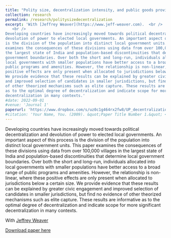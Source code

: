 ```yaml
---
title: "Polity size, decentralization intensity, and public goods provision: evidence from India"
collection: research
permalink: /research/politysizedecentralization
excerpt: 'With [Jeffrey Weaver](https://www.jeff-weaver.com).  <br />
   <br />
Developing countries have increasingly moved towards political decentralization and
devolution of power to elected local governments. An important aspect of this process
is the division of the population into distinct local government units. This paper
examines the consequences of these divisions using data from over 100,000 villages in
the largest state of India and population-based discontinuities that determine local
government boundaries. Over both the short and long-run, individuals allocated into
local governments with smaller populations have better access to a broad range of
public programs and amenities. However, the relationship is non-linear, where these
positive effects are only present when allocated to jurisdictions below a certain size.
We provide evidence that these results can be explained by greater civic engagement
and improved selection of candidates in smaller jurisdictions, but find no evidence
of other theorized mechanisms such as elite capture. These results are informative
as to the optimal degree of decentralization and indicate scope for more significant
decentralization in many contexts.'
#date: 2022-09-01
#venue: 'Journal 1'
paperurl: 'https://www.dropbox.com/s/uz0c1g464rx2fw8/UP_decentralization.pdf?dl=1'
#citation: 'Your Name, You. (2009). &quot;Paper Title Number 1.&quot; <i>Journal 1</i>. 1(1).'
---
```


Developing countries have increasingly moved towards political decentralization and
devolution of power to elected local governments. An important aspect of this process
is the division of the population into distinct local government units. This paper
examines the consequences of these divisions using data from over 100,000 villages in
the largest state of India and population-based discontinuities that determine local
government boundaries. Over both the short and long-run, individuals allocated into
local governments with smaller populations have better access to a broad range of
public programs and amenities. However, the relationship is non-linear, where these
positive effects are only present when allocated to jurisdictions below a certain size.
We provide evidence that these results can be explained by greater civic engagement
and improved selection of candidates in smaller jurisdictions, but find no evidence
of other theorized mechanisms such as elite capture. These results are informative
as to the optimal degree of decentralization and indicate scope for more significant
decentralization in many contexts.

With [Jeffrey Weaver](https://www.jeff-weaver.com)

[Download paper here](https://www.dropbox.com/s/uz0c1g464rx2fw8/UP_decentralization.pdf?dl=1)


